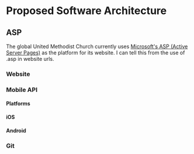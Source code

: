 # Proposed Software Architecture

## ASP

The global United Methodist Church currently uses [Microsoft's ASP (Active Server Pages)](https://en.wikipedia.org/wiki/Active_Server_Pages) as the platform for its website. I can tell this from the use of .asp in website urls. 

### Website

### Mobile API

#### Platforms

#### iOS

#### Android

### Git